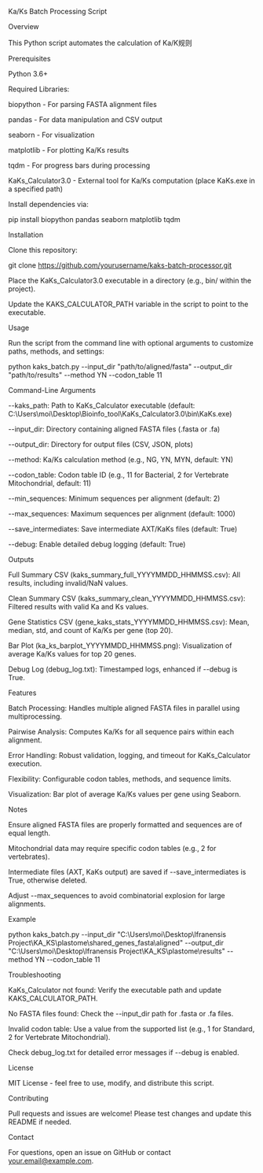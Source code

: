 Ka/Ks Batch Processing Script

Overview

This Python script automates the calculation of Ka/K规则

Prerequisites





Python 3.6+



Required Libraries:





biopython - For parsing FASTA alignment files



pandas - For data manipulation and CSV output



seaborn - For visualization



matplotlib - For plotting Ka/Ks results



tqdm - For progress bars during processing



KaKs_Calculator3.0 - External tool for Ka/Ks computation (place KaKs.exe in a specified path)



Install dependencies via:

pip install biopython pandas seaborn matplotlib tqdm

Installation





Clone this repository:

git clone https://github.com/yourusername/kaks-batch-processor.git



Place the KaKs_Calculator3.0 executable in a directory (e.g., bin/ within the project).



Update the KAKS_CALCULATOR_PATH variable in the script to point to the executable.

Usage

Run the script from the command line with optional arguments to customize paths, methods, and settings:

python kaks_batch.py --input_dir "path/to/aligned/fasta" --output_dir "path/to/results" --method YN --codon_table 11

Command-Line Arguments





--kaks_path: Path to KaKs_Calculator executable (default: C:\Users\moi\Desktop\Bioinfo_tool\KaKs_Calculator3.0\bin\KaKs.exe)



--input_dir: Directory containing aligned FASTA files (.fasta or .fa)



--output_dir: Directory for output files (CSV, JSON, plots)



--method: Ka/Ks calculation method (e.g., NG, YN, MYN, default: YN)



--codon_table: Codon table ID (e.g., 11 for Bacterial, 2 for Vertebrate Mitochondrial, default: 11)



--min_sequences: Minimum sequences per alignment (default: 2)



--max_sequences: Maximum sequences per alignment (default: 1000)



--save_intermediates: Save intermediate AXT/KaKs files (default: True)



--debug: Enable detailed debug logging (default: True)

Outputs





Full Summary CSV (kaks_summary_full_YYYYMMDD_HHMMSS.csv): All results, including invalid/NaN values.



Clean Summary CSV (kaks_summary_clean_YYYYMMDD_HHMMSS.csv): Filtered results with valid Ka and Ks values.



Gene Statistics CSV (gene_kaks_stats_YYYYMMDD_HHMMSS.csv): Mean, median, std, and count of Ka/Ks per gene (top 20).



Bar Plot (ka_ks_barplot_YYYYMMDD_HHMMSS.png): Visualization of average Ka/Ks values for top 20 genes.



Debug Log (debug_log.txt): Timestamped logs, enhanced if --debug is True.

Features





Batch Processing: Handles multiple aligned FASTA files in parallel using multiprocessing.



Pairwise Analysis: Computes Ka/Ks for all sequence pairs within each alignment.



Error Handling: Robust validation, logging, and timeout for KaKs_Calculator execution.



Flexibility: Configurable codon tables, methods, and sequence limits.



Visualization: Bar plot of average Ka/Ks values per gene using Seaborn.

Notes





Ensure aligned FASTA files are properly formatted and sequences are of equal length.



Mitochondrial data may require specific codon tables (e.g., 2 for vertebrates).



Intermediate files (AXT, KaKs output) are saved if --save_intermediates is True, otherwise deleted.



Adjust --max_sequences to avoid combinatorial explosion for large alignments.

Example

python kaks_batch.py --input_dir "C:\Users\moi\Desktop\Ifranensis Project\KA_KS\plastome\shared_genes_fasta\aligned" --output_dir "C:\Users\moi\Desktop\Ifranensis Project\KA_KS\plastome\results" --method YN --codon_table 11

Troubleshooting





KaKs_Calculator not found: Verify the executable path and update KAKS_CALCULATOR_PATH.



No FASTA files found: Check the --input_dir path for .fasta or .fa files.



Invalid codon table: Use a value from the supported list (e.g., 1 for Standard, 2 for Vertebrate Mitochondrial).



Check debug_log.txt for detailed error messages if --debug is enabled.

License

MIT License - feel free to use, modify, and distribute this script.

Contributing

Pull requests and issues are welcome! Please test changes and update this README if needed.

Contact

For questions, open an issue on GitHub or contact your.email@example.com.
